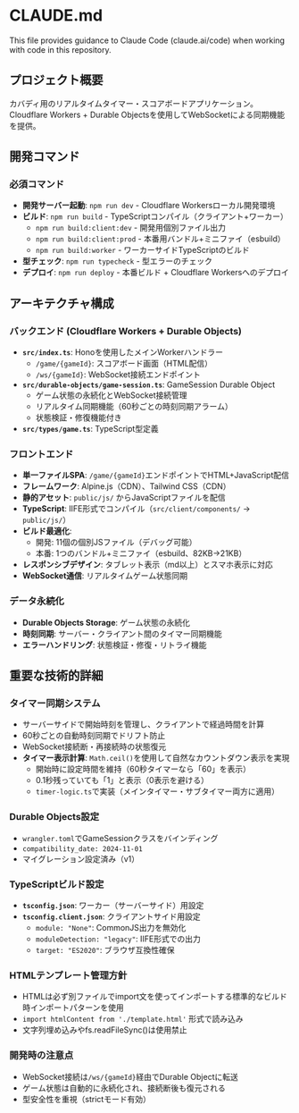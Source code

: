 # CLAUDE.md

This file provides guidance to Claude Code (claude.ai/code) when working with code in this repository.

## プロジェクト概要

カバディ用のリアルタイムタイマー・スコアボードアプリケーション。Cloudflare Workers + Durable Objectsを使用してWebSocketによる同期機能を提供。

## 開発コマンド

### 必須コマンド
- **開発サーバー起動**: `npm run dev` - Cloudflare Workersローカル開発環境
- **ビルド**: `npm run build` - TypeScriptコンパイル（クライアント+ワーカー）
  - `npm run build:client:dev` - 開発用個別ファイル出力
  - `npm run build:client:prod` - 本番用バンドル+ミニファイ（esbuild）
  - `npm run build:worker` - ワーカーサイドTypeScriptのビルド
- **型チェック**: `npm run typecheck` - 型エラーのチェック
- **デプロイ**: `npm run deploy` - 本番ビルド + Cloudflare Workersへのデプロイ

## アーキテクチャ構成

### バックエンド (Cloudflare Workers + Durable Objects)
- **`src/index.ts`**: Honoを使用したメインWorkerハンドラー
  - `/game/{gameId}`: スコアボード画面（HTML配信）
  - `/ws/{gameId}`: WebSocket接続エンドポイント
- **`src/durable-objects/game-session.ts`**: GameSession Durable Object
  - ゲーム状態の永続化とWebSocket接続管理
  - リアルタイム同期機能（60秒ごとの時刻同期アラーム）
  - 状態検証・修復機能付き
- **`src/types/game.ts`**: TypeScript型定義

### フロントエンド
- **単一ファイルSPA**: `/game/{gameId}`エンドポイントでHTML+JavaScript配信
- **フレームワーク**: Alpine.js（CDN）、Tailwind CSS（CDN）
- **静的アセット**: `public/js/` からJavaScriptファイルを配信
- **TypeScript**: IIFE形式でコンパイル（`src/client/components/` → `public/js/`）
- **ビルド最適化**:
  - 開発: 11個の個別JSファイル（デバッグ可能）
  - 本番: 1つのバンドル+ミニファイ（esbuild、82KB→21KB）
- **レスポンシブデザイン**: タブレット表示（md以上）とスマホ表示に対応
- **WebSocket通信**: リアルタイムゲーム状態同期

### データ永続化
- **Durable Objects Storage**: ゲーム状態の永続化
- **時刻同期**: サーバー・クライアント間のタイマー同期機能
- **エラーハンドリング**: 状態検証・修復・リトライ機能

## 重要な技術的詳細

### タイマー同期システム
- サーバーサイドで開始時刻を管理し、クライアントで経過時間を計算
- 60秒ごとの自動時刻同期でドリフト防止
- WebSocket接続断・再接続時の状態復元
- **タイマー表示計算**: `Math.ceil()`を使用して自然なカウントダウン表示を実現
  - 開始時に設定時間を維持（60秒タイマーなら「60」を表示）
  - 0.1秒残っていても「1」と表示（0表示を避ける）
  - `timer-logic.ts`で実装（メインタイマー・サブタイマー両方に適用）

### Durable Objects設定
- `wrangler.toml`でGameSessionクラスをバインディング
- `compatibility_date: 2024-11-01`
- マイグレーション設定済み（v1）

### TypeScriptビルド設定
- **`tsconfig.json`**: ワーカー（サーバーサイド）用設定
- **`tsconfig.client.json`**: クライアントサイド用設定
  - `module: "None"`: CommonJS出力を無効化
  - `moduleDetection: "legacy"`: IIFE形式での出力
  - `target: "ES2020"`: ブラウザ互換性確保

### HTMLテンプレート管理方針
- HTMLは必ず別ファイルでimport文を使ってインポートする標準的なビルド時インポートパターンを使用
- `import htmlContent from './template.html'` 形式で読み込み
- 文字列埋め込みやfs.readFileSync()は使用禁止

### 開発時の注意点
- WebSocket接続は`/ws/{gameId}`経由でDurable Objectに転送
- ゲーム状態は自動的に永続化され、接続断後も復元される
- 型安全性を重視（strictモード有効）